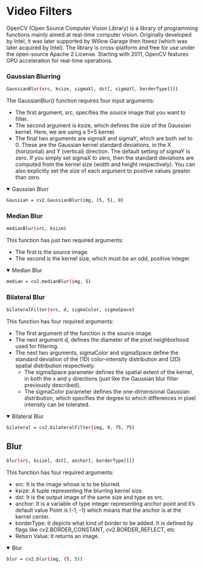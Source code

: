 # Video Filters
OpenCV (Open Source Computer Vision Library) is a library of programming functions mainly aimed at real-time computer vision. Originally developed by Intel, it was later supported by Willow Garage then Itseez (which was later acquired by Intel). The library is cross-platform and free for use under the open-source Apache 2 License. Starting with 2011, OpenCV features GPU acceleration for real-time operations.
### Gaussian Blurring
```bash
GaussianBlur(src, ksize, sigmaX[, dst[, sigmaY[, borderType]]])
```
The GaussianBlur() function requires four input arguments:

- The first argument, src, specifies the source image that you want to filter.
- The second argument is ksize, which defines the size of the Gaussian kernel. Here, we are using a 5×5 kernel.
- The final two arguments are sigmaX and sigmaY, which are both set to 0. These are the Gaussian kernel standard deviations, in the X (horizontal) and Y (vertical) direction. The default setting of sigmaY is zero. If you simply  set sigmaX to zero, then the standard deviations are computed from the kernel size (width and height respectively). You can also explicitly set the size of each argument to positive values greater than zero.
<details open>
<summary>Gaussian Blurr</summary>

```bash
Gaussian = cv2.GaussianBlur(img, (5, 5), 0)
```
</details>

### Median Blur
```bash
medianBlur(src, ksize)
```
This function has just two required arguments:

- The first is the source image.
- The second is the kernel size, which must be an odd, positive integer.
<details open>
<summary>Median Blur</summary>

```bash
median = cv2.medianBlur(img, 5)
```
</details>

### Bilateral Blur
```bash
bilateralFilter(src, d, sigmaColor, sigmaSpace)
```
This function has four required arguments:

- The first argument of the function is the source image.
- The next argument d, defines the diameter of the pixel neighborhood used for filtering.
- The next two arguments, sigmaColor and sigmaSpace define the standard deviation of the (1D) color-intensity distribution and (2D) spatial distribution respectively.
   - The sigmaSpace parameter defines the spatial extent of the kernel, in both the x and y directions (just like the Gaussian blur filter previously described).
   - The sigmaColor parameter defines the one-dimensional Gaussian distribution, which specifies the degree to which differences in pixel intensity can be tolerated.
<details open>
<summary>Bilateral Blur</summary>

```bash
bilateral = cv2.bilateralFilter(img, 9, 75, 75)
```
</details>

## Blur
```bash
blur(src, ksize[, dst[, anchor[, borderType]]])
```
This function has four required arguments:

- src: It is the image whose is to be blurred.
- ksize: A tuple representing the blurring kernel size.
- dst: It is the output image of the same size and type as src.
- anchor: It is a variable of type integer representing anchor point and it’s default value Point is (-1, -1) which means that the anchor is at the kernel center.
- borderType: It depicts what kind of border to be added. It is defined by flags like cv2.BORDER_CONSTANT, cv2.BORDER_REFLECT, etc
- Return Value: It returns an image.
<details open>
<summary>Blur</summary>

```bash
blur = cv2.blur(img, (5, 5))
```
</details>
